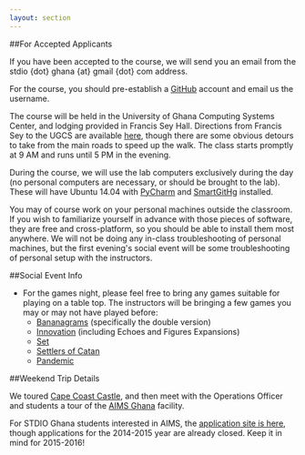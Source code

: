 ```yaml
---
layout: section
---
```

##For Accepted Applicants

If you have been accepted to the course, we will send you an email from the
stdio {dot} ghana {at} gmail {dot} com address.

For the course, you should pre-establish a [GitHub](http://github.com) account
and email us the username.

The course will be held in the University of Ghana Computing Systems Center, and
lodging provided in Francis Sey Hall.  Directions from Francis Sey to the UGCS
are available [here](https://goo.gl/maps/YVqLg), though there are some obvious
detours to take from the main roads to speed up the walk.  The class starts
promptly at 9 AM and runs until 5 PM in the evening.

During the course, we will use the lab computers exclusively during the day (no
personal computers are necessary, or should be brought to the lab).  These will
have Ubuntu 14.04 with [PyCharm](http://www.jetbrains.com/pycharm/) and
[SmartGitHg](http://www.syntevo.com/smartgithg/) installed.

You may of course work on your personal machines outside the classroom.  If you
wish to familiarize yourself in advance with those pieces of software, they are
free and cross-platform, so you should be able to install them most anywhere.
We will not be doing any in-class troubleshooting of personal machines, but the
first evening's social event will be some troubleshooting of personal setup with
the instructors.

##Social Event Info

- For the games night, please feel free to bring any games suitable for playing on
a table top.  The instructors will be bringing a few games you may or may not
have played before:
     - [Bananagrams](http://bananagram.net/) (specifically the double version)
     - [Innovation](http://www.asmadigames.com/detail_innovation.php) (including Echoes and Figures Expansions)
     - [Set](http://www.setgame.com/sites/default/files/instructions/SET%20INSTRUCTIONS%20-%20ENGLISH%208.23.11.pdf)
     - [Settlers of Catan](http://www.catan.com/)
     - [Pandemic](http://zmangames.com/product-details.php?id=1246)

##Weekend Trip Details

We toured [Cape Coast Castle](http://www.capecoastcastlemuseum.com/1.html),
and then meet with the Operations Officer and students a tour of the
[AIMS Ghana](http://www.aims.edu.gh/) facility.

For STDIO Ghana students interested in AIMS, the
[application site is here](http://www.nexteinstein.org/), though applications
for the 2014-2015 year are already closed.  Keep it in mind for 2015-2016!
